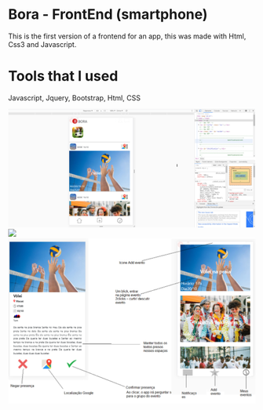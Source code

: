 # Bora - FrontEnd (smartphone)

This is the first version of a frontend for an app, this was made with Html, Css3 and Javascript.

# Tools that I used

Javascript, Jquery, Bootstrap, Html, CSS

![](Example.png)
![](Project1.bmp)
![](Project2.png)
